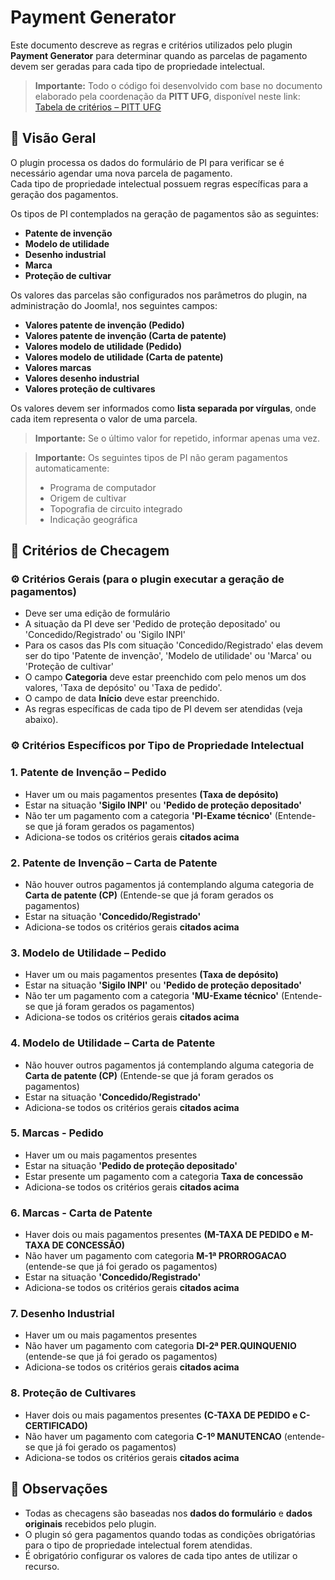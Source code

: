 # Payment Generator

Este documento descreve as regras e critérios utilizados pelo plugin **Payment Generator** para determinar quando as parcelas de pagamento devem ser geradas para cada tipo de propriedade intelectual.

> **Importante:** Todo o código foi desenvolvido com base no documento elaborado pela coordenação da **PITT UFG**, disponível neste link:  
> [Tabela de critérios – PITT UFG](https://docs.google.com/spreadsheets/d/1Jim7GqIhSEWS7KZcK7ug10tb4j62oSDUvIb3d048y28/edit?pli=1&gid=0#gid=0)

## 📜 Visão Geral

O plugin processa os dados do formulário de PI para verificar se é necessário agendar uma nova parcela de pagamento.  
Cada tipo de propriedade intelectual possuem regras específicas para a geração dos pagamentos.

Os tipos de PI contemplados na geração de pagamentos são as seguintes:

- **Patente de invenção**
- **Modelo de utilidade**
- **Desenho industrial**
- **Marca**
- **Proteção de cultivar**

Os valores das parcelas são configurados nos parâmetros do plugin, na administração do Joomla!, nos seguintes campos:

- **Valores patente de invenção (Pedido)**
- **Valores patente de invenção (Carta de patente)**
- **Valores modelo de utilidade (Pedido)**
- **Valores modelo de utilidade (Carta de patente)**
- **Valores marcas**
- **Valores desenho industrial**
- **Valores proteção de cultivares**

Os valores devem ser informados como **lista separada por vírgulas**, onde cada item representa o valor de uma parcela.

> **Importante:** Se o último valor for repetido, informar apenas uma vez.

> **Importante:** Os seguintes tipos de PI não geram pagamentos automaticamente:
> - Programa de computador
> - Origem de cultivar
> - Topografia de circuito integrado
> - Indicação geográfica

## 🧩 Critérios de Checagem

### ⚙️ Critérios Gerais (para o plugin executar a geração de pagamentos)

- Deve ser uma edição de formulário
- A situação da PI deve ser 'Pedido de proteção depositado' ou 'Concedido/Registrado' ou 'Sigilo INPI'
- Para os casos das PIs com situação 'Concedido/Registrado' elas devem ser do tipo 'Patente de invenção', 'Modelo de utilidade' ou 'Marca' ou 'Proteção de cultivar'
- O campo **Categoria** deve estar preenchido com pelo menos um dos valores, 'Taxa de depósito' ou 'Taxa de pedido'.
- O campo de data **Início** deve estar preenchido.
- As regras específicas de cada tipo de PI devem ser atendidas (veja abaixo).

### ⚙️ Critérios Específicos por Tipo de Propriedade Intelectual

### 1. **Patente de Invenção – Pedido**
- Haver um ou mais pagamentos presentes **(Taxa de depósito)**
- Estar na situação **'Sigilo INPI'** ou **'Pedido de proteção depositado'**
- Não ter um pagamento com a categoria **'PI-Exame técnico'** (Entende-se que já foram gerados os pagamentos)
- Adiciona-se todos os critérios gerais **citados acima**

### 2. **Patente de Invenção – Carta de Patente**
- Não houver outros pagamentos já contemplando alguma categoria de **Carta de patente (CP)** (Entende-se que já foram gerados os pagamentos)
- Estar na situação **'Concedido/Registrado'**
- Adiciona-se todos os critérios gerais **citados acima**

### 3. **Modelo de Utilidade – Pedido**
- Haver um ou mais pagamentos presentes **(Taxa de depósito)**
- Estar na situação **'Sigilo INPI'** ou **'Pedido de proteção depositado'**
- Não ter um pagamento com a categoria **'MU-Exame técnico'** (Entende-se que já foram gerados os pagamentos)
- Adiciona-se todos os critérios gerais **citados acima**

### 4. **Modelo de Utilidade – Carta de Patente**
- Não houver outros pagamentos já contemplando alguma categoria de **Carta de patente (CP)** (Entende-se que já foram gerados os pagamentos)
- Estar na situação **'Concedido/Registrado'**
- Adiciona-se todos os critérios gerais **citados acima**

### 5. **Marcas - Pedido**
- Haver um ou mais pagamentos presentes
- Estar na situação **'Pedido de proteção depositado'**
- Estar presente um pagamento com a categoria **Taxa de concessão**
- Adiciona-se todos os critérios gerais **citados acima**

### 6. **Marcas - Carta de Patente**
- Haver dois ou mais pagamentos presentes **(M-TAXA DE PEDIDO e M-TAXA DE CONCESSÃO)**
- Não haver um pagamento com categoria **M-1ª PRORROGACAO** (entende-se que já foi gerado os pagamentos)
- Estar na situação **'Concedido/Registrado'**
- Adiciona-se todos os critérios gerais **citados acima**

### 7. **Desenho Industrial**
- Haver um ou mais pagamentos presentes
- Não haver um pagamento com categoria **DI-2ª PER.QUINQUENIO** (entende-se que já foi gerado os pagamentos)
- Adiciona-se todos os critérios gerais **citados acima**

### 8. **Proteção de Cultivares**
- Haver dois ou mais pagamentos presentes **(C-TAXA DE PEDIDO e C-CERTIFICADO)**
- Não haver um pagamento com categoria **C-1º MANUTENCAO** (entende-se que já foi gerado os pagamentos)
- Adiciona-se todos os critérios gerais **citados acima**

## 📌 Observações
- Todas as checagens são baseadas nos **dados do formulário** e **dados originais** recebidos pelo plugin.
- O plugin só gera pagamentos quando todas as condições obrigatórias para o tipo de propriedade intelectual forem atendidas.
- É obrigatório configurar os valores de cada tipo antes de utilizar o recurso.
